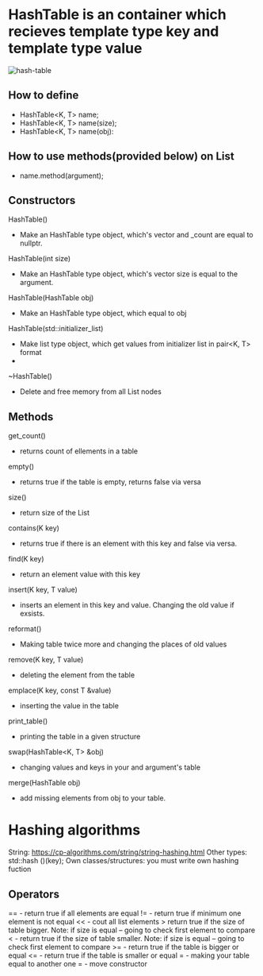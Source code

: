 # HashTable is an container which recieves template type key and template type value  
![hash-table](https://user-images.githubusercontent.com/88653435/208425661-2ea84691-b9e0-4abc-a438-4819d80fa112.png)


## How to define
-    HashTable<K, T> name;
-    HashTable<K, T> name(size);
-    HashTable<K, T> name(obj):
  
  ## How to use methods(provided below) on List 
 -    name.method(argument);

## Constructors

HashTable()
-    Make an HashTable type object, which's vector and _count are equal to nullptr.

HashTable(int size)
-	Make an HashTable type object, which's vector size is equal to the argument. 

HashTable(HashTable obj)
-	Make an HashTable type object, which equal to obj

HashTable(std::initializer_list)
-	Make list type object, which get values from initializer list in pair<K, T> format
-	
~HashTable()
-	Delete and free memory from all List nodes

## Methods
get_count()
-	returns count of ellements in a table

empty()
-	returns true if the table is empty, returns false via versa

size()
-	return size of the List

contains(K key)
-	returns true if there is an element with this key and false via versa.

find(K key)
-	return an element value with this key 

insert(K key, T value)
-	inserts an element in this key and value. Changing the old value if exsists.

reformat()
-	Making table twice more and changing the places of old values

remove(K key, T value)
-	deleting the element from the table

emplace(K key, const T &value)
-	inserting the value in the table

print_table()
-	printing the table in a given structure

swap(HashTable<K, T> &obj)
-	changing values and keys in your and argument's table

merge(HashTable obj)
-	add missing elements from obj to your table.


# Hashing algorithms
String: https://cp-algorithms.com/string/string-hashing.html
Other types: std::hash<type> ()(key);
Own classes/structures: you must write own hashing fuction

## Operators
==   - return true if all elements are equal
!= - return true if minimum one element is not equal
<< - cout all list elements
\> return true if the size of table bigger. Note: if size is equal – going to check first element to compare
< - return true if the size of table smaller. Note: if size is equal – going to check first element to compare
\>= - return true if the table is bigger or equal
<= - return true if the table is smaller or equal
= - making your table equal to another one 
= - move constructor
